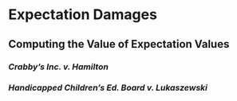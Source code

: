 # Expectation Damages

## Computing the Value of Expectation Values

### *Crabby’s Inc. v. Hamilton*

### *Handicapped Children’s Ed. Board v. Lukaszewski*